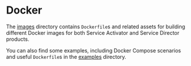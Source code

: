 # Docker

The [images](images) directory contains `Dockerfile`s and related assets for building different Docker images for both Service Activator and Service Director products.

You can also find some examples, including Docker Compose scenarios and useful `Dockerfile`s in the [examples](examples) directory.
